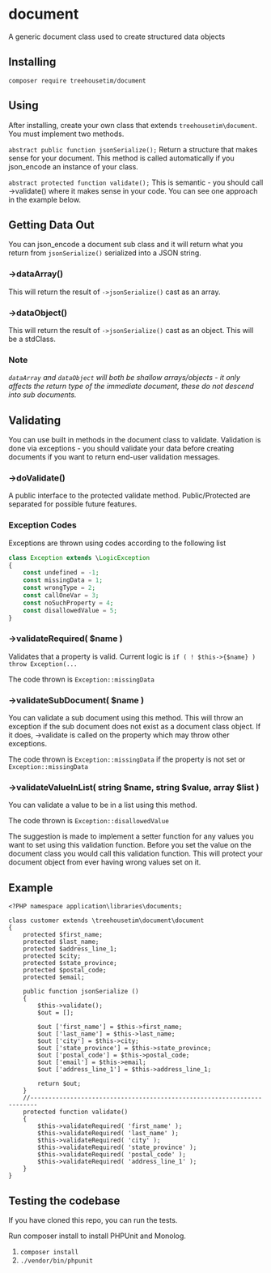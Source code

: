 # document
A generic document class used to create structured data objects

## Installing

`composer require treehousetim/document`

## Using
After installing, create your own class that extends `treehousetim\document`.
You must implement two methods.

`abstract public function jsonSerialize();`
Return a structure that makes sense for your document.  This method is called automatically if you json_encode an instance of your class.

`abstract protected function validate();`
This is semantic - you should call ->validate() where it makes sense in your code.  You can see one approach in the example below.

## Getting Data Out
You can json_encode a document sub class and it will return what you return from `jsonSerialize()` serialized into a JSON string.

### ->dataArray()
This will return the result of `->jsonSerialize()` cast as an array.

### ->dataObject()
This will return the result of `->jsonSerialize()` cast as an object.  This will be a stdClass.

### Note
*`dataArray` and `dataObject` will both be shallow arrays/objects - it only affects the return type of the immediate document, these do not descend into sub documents.*

## Validating
You can use built in methods in the document class to validate.  Validation is done via exceptions - you should validate your data before creating documents if you want to return end-user validation messages.

### ->doValidate()
A public interface to the protected validate method.  Public/Protected are separated for possible future features.

### Exception Codes
Exceptions are thrown using codes according to the following list

```php
class Exception extends \LogicException
{
	const undefined = -1;
	const missingData = 1;
	const wrongType = 2;
	const callOneVar = 3;
	const noSuchProperty = 4;
	const disallowedValue = 5;
}
```

### ->validateRequired( $name )
Validates that a property is valid.  Current logic is `if ( ! $this->{$name} ) throw Exception(...`

The code thrown is `Exception::missingData`

### ->validateSubDocument( $name )
You can validate a sub document using this method.  This will throw an exception if the sub document does not exist as a document class object.  If it does, ->validate is called on the property which may throw other exceptions.

The code thrown is `Exception::missingData` if the property is not set or `Exception::missingData`

### ->validateValueInList( string $name, string $value, array $list )
You can validate a value to be in a list using this method.

The code thrown is `Exception::disallowedValue`

The suggestion is made to implement a setter function for any values you want to set using this validation function.  Before you set the value on the document class you would call this validation function.  This will protect your document object from ever having wrong values set on it.

## Example
```
<?PHP namespace application\libraries\documents;

class customer extends \treehousetim\document\document
{
	protected $first_name;
	protected $last_name;
	protected $address_line_1;
	protected $city;
	protected $state_province;
	protected $postal_code;
	protected $email;

	public function jsonSerialize ()
	{
		$this->validate();
		$out = [];

		$out ['first_name'] = $this->first_name;
		$out ['last_name'] = $this->last_name;
		$out ['city'] = $this->city;
		$out ['state_province'] = $this->state_province;
		$out ['postal_code'] = $this->postal_code;
		$out ['email'] = $this->email;
		$out ['address_line_1'] = $this->address_line_1;

		return $out;
	}
	//------------------------------------------------------------------------
	protected function validate()
	{
		$this->validateRequired( 'first_name' );
		$this->validateRequired( 'last_name' );
		$this->validateRequired( 'city' );
		$this->validateRequired( 'state_province' );
		$this->validateRequired( 'postal_code' );
		$this->validateRequired( 'address_line_1' );
	}
}
```

## Testing the codebase
If you have cloned this repo, you can run the tests.

Run composer install to install PHPUnit and Monolog.

1. `composer install`
2. `./vendor/bin/phpunit`